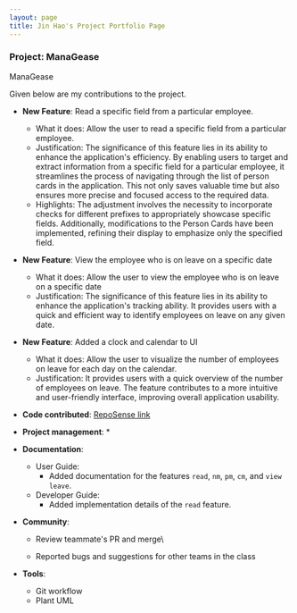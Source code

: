 ```yaml
---
layout: page
title: Jin Hao's Project Portfolio Page
---
```


### Project: ManaGease

ManaGease

Given below are my contributions to the project.

* **New Feature**: Read a specific field from a particular employee.
  * What it does: Allow the user to read a specific field from a particular employee.
  * Justification: The significance of this feature lies in its ability to enhance the application's efficiency. By enabling users to target and extract information from a specific field for a particular employee, it streamlines the process of navigating through the list of person cards in the application. This not only saves valuable time but also ensures more precise and focused access to the required data.
  * Highlights: The adjustment involves the necessity to incorporate checks for different prefixes to appropriately showcase specific fields. Additionally, modifications to the Person Cards have been implemented, refining their display to emphasize only the specified field. 
    
* **New Feature**: View the employee who is on leave on a specific date
  * What it does: Allow the user to view the employee who is on leave on a specific date
  * Justification: The significance of this feature lies in its ability to enhance the application's tracking ability. It provides users with a quick and efficient way to identify employees on leave on any given date.

* **New Feature**: Added a clock and calendar to UI
  * What it does: Allow the user to visualize the number of employees on leave for each day on the calendar.
  * Justification: It provides users with a quick overview of the number of employees on leave. The feature contributes to a more intuitive and user-friendly interface, improving overall application usability.
    
* **Code contributed**: [RepoSense link](https://nus-cs2103-ay2324s1.github.io/tp-dashboard/?search=Leb14&breakdown=false&sort=groupTitle%20dsc&sortWithin=title&since=2023-09-22&timeframe=commit&mergegroup=&groupSelect=groupByRepos)

* **Project management**:
  * 

* **Documentation**:
  * User Guide:
    * Added documentation for the features `read`, `nm`, `pm`, `cm`, and `view leave`.
  * Developer Guide:
    * Added implementation details of the `read` feature.
      
* **Community**:
  * Review teammate's PR and merge\
 
  * Reported bugs and suggestions for other teams in the class
    
* **Tools**:
  * Git workflow
  * Plant UML

